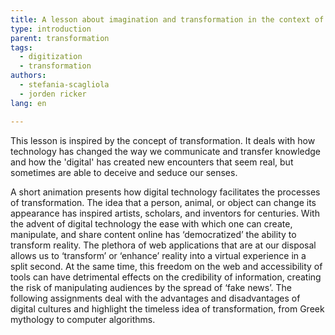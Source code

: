```yaml
---
title: A lesson about imagination and transformation in the context of digital technology
type: introduction
parent: transformation
tags:
  - digitization
  - transformation
authors:
  - stefania-scagliola
  - jorden ricker
lang: en

---
```


This lesson is inspired by the concept of transformation. It deals with how technology has changed the way we communicate and transfer knowledge and how the 'digital' has created new encounters that seem real, but sometimes are able to deceive and seduce our senses.

A short animation presents how digital technology facilitates the processes of transformation. The idea that a person, animal, or object can change its appearance has inspired artists, scholars, and inventors for centuries. With the advent of digital technology the ease with which one can create, manipulate, and share content online has ‘democratized’ the ability to transform reality. The plethora of web applications that are at our disposal allows us to ‘transform’ or ‘enhance’ reality into a virtual experience in a split second. At the same time, this freedom on the web and accessibility of tools can have detrimental effects on the credibility of information, creating the risk of manipulating audiences by the spread of ‘fake news’. The following assignments deal with the advantages and disadvantages of digital cultures and highlight the timeless idea of transformation, from Greek mythology to computer algorithms. 

